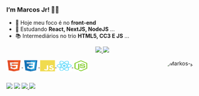 ### I’m Marcos Jr!  👨‍🚀

- 🔭 Hoje meu foco é no <strong>front-end</strong>
- 🌱 Estudando <strong>React, NextJS, NodeJS</strong> ...
- 📚 Intermediários no trio <strong>HTML5, CC3 E JS</strong> ...

<div align="center">
  <a href="https://github.com/markos-jr">
  <img height="150em" src="https://github-readme-stats.vercel.app/api?username=markos-jr&show_icons=true&theme=dark&include_all_commits=true&count_private=true"/>
  <img height="150em" src="https://github-readme-stats.vercel.app/api/top-langs/?username=markos-jr&layout=compact&langs_count=7&theme=dark"/>
</div>
  <div style="display: inline_block"><br>
  <img align="center" alt="Markos-HTML" height="30" width="40" src="https://raw.githubusercontent.com/devicons/devicon/master/icons/html5/html5-original.svg">
  <img align="center" alt="Markos-CSS" height="30" width="40" src="https://raw.githubusercontent.com/devicons/devicon/master/icons/css3/css3-original.svg">
  <img align="center" alt="Markos-Js" height="30" width="40" src="https://raw.githubusercontent.com/devicons/devicon/master/icons/javascript/javascript-plain.svg">
  <img align="center" alt="Markos-React" height="30" width="40" src="https://raw.githubusercontent.com/devicons/devicon/master/icons/react/react-original.svg">
  <img align="center" alt="Markos-nodejs" height="30" width="40" src="https://raw.githubusercontent.com/devicons/devicon/master/icons/nodejs/nodejs-original.svg">
  
  

  <img align="right" alt="Markos-pic" height="150" style="border-radius:50px;" src= "https://avatars.githubusercontent.com/u/77697811?v=4" >
 
</div>

  ##
  
   
<div> 
  <a href="https://instagram.com/omarkusjr" target="_blank"><img src="https://img.shields.io/badge/-Instagram-%23E4405F?style=for-the-badge&logo=instagram&logoColor=white" target="_blank"></a>
 </a> 
  <a href = "mailto:markos-jr@outlook.com"><img src="https://img.shields.io/badge/Microsoft_Outlook-0078D4?style=for-the-badge&logo=microsoft-outlook&logoColor=white" target="_blank"></a>
  <a href="https://discord.gg/8rpADzHD" target="_blank"><img src="https://img.shields.io/badge/Discord-7289DA?style=for-the-badge&logo=discord&logoColor=white" target="_blank">
  <a href="https://www.linkedin.com/in/marcos-jr-1580a41b6/" target="_blank"><img src="https://img.shields.io/badge/-LinkedIn-%230077B5?style=for-the-badge&logo=linkedin&logoColor=white" target="_blank"></a> 
     
 
</div>
  

  
  
